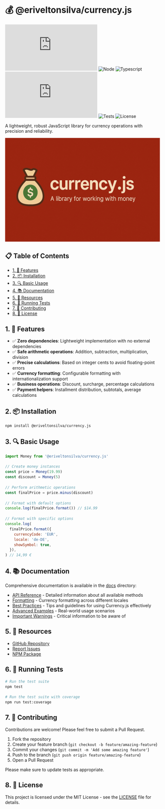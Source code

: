 # 💰 @eriveltonsilva/currency.js <!-- omit in toc -->

![npm](https://img.shields.io/npm/v/@eriveltonsilva/currency.js)
![Node](https://img.shields.io/badge/node-%3E%3D20-brightgreen)
![Typescript](https://img.shields.io/badge/TypeScript-5.8-blue)
![Size](https://img.shields.io/bundlephobia/minzip/@eriveltonsilva/currency.js)
![Tests](https://img.shields.io/badge/tests-passing-success)
![License](https://img.shields.io/badge/license-MIT-blue.svg)

A lightweight, robust JavaScript library for currency operations with precision and reliability.

<p align="center">
  <img src="https://raw.githubusercontent.com/eriveltondasilva/currency.js/main/assets/currency-banner.png" alt="Currency.js Banner" width="600">
</p>

## 📋 Table of Contents <!-- omit in toc -->
- [1. 🚀 Features](#1--features)
- [2. 📦 Installation](#2--installation)
- [3. 🔍 Basic Usage](#3--basic-usage)
- [4. 📚 Documentation](#4--documentation)
- [5. 🔗 Resources](#5--resources)
- [6. 🧪 Running Tests](#6--running-tests)
- [7. 🤝 Contributing](#7--contributing)
- [8. 📄 License](#8--license)

## 1. 🚀 Features

- ✅ **Zero dependencies**: Lightweight implementation with no external dependencies
- ✅ **Safe arithmetic operations**: Addition, subtraction, multiplication, division
- ✅ **Precise calculations**: Based on integer cents to avoid floating-point errors
- ✅ **Currency formatting**: Configurable formatting with internationalization support
- ✅ **Business operations**: Discount, surcharge, percentage calculations
- ✅ **Payment helpers**: Installment distribution, subtotals, average calculations

## 2. 📦 Installation

```bash
npm install @eriveltonsilva/currency.js
```

## 3. 🔍 Basic Usage

```javascript
import Money from '@eriveltonsilva/currency.js'

// Create money instances
const price = Money(19.99)
const discount = Money(5)

// Perform arithmetic operations
const finalPrice = price.minus(discount)

// Format with default options
console.log(finalPrice.format()) // $14.99

// Format with specific options
console.log(
  finalPrice.format({
    currencyCode: 'EUR',
    locale: 'de-DE',
    showSymbol: true,
  }),
) // 14,99 €
```

## 4. 📚 Documentation

Comprehensive documentation is available in the [docs](./docs) directory:

- [API Reference](./docs/01.api-reference.md) - Detailed information about all available methods
- [Formatting](./docs/02.formatting.md) - Currency formatting across different locales
- [Best Practices](./docs/03.best-practices.md) - Tips and guidelines for using Currency.js effectively
- [Advanced Examples](./docs/04.advanced-examples.md) - Real-world usage scenarios
- [Important Warnings](./docs/05.important-warnings.md) - Critical information to be aware of

## 5. 🔗 Resources

- [GitHub Repository](https://github.com/eriveltondasilva/currency.js)
- [Report Issues](https://github.com/eriveltondasilva/currency.js/issues)
- [NPM Package](https://www.npmjs.com/package/@eriveltonsilva/currency.js)

## 6. 🧪 Running Tests

```bash
# Run the test suite
npm test

# Run the test suite with coverage
npm run test:coverage
```

## 7. 🤝 Contributing

Contributions are welcome! Please feel free to submit a Pull Request.

1. Fork the repository
2. Create your feature branch (`git checkout -b feature/amazing-feature`)
3. Commit your changes (`git commit -m 'Add some amazing feature'`)
4. Push to the branch (`git push origin feature/amazing-feature`)
5. Open a Pull Request

Please make sure to update tests as appropriate.

## 8. 📄 License

This project is licensed under the MIT License - see the [LICENSE](LICENSE) file for details.
